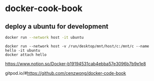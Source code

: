 # docker-cook-book

## deploy a ubuntu for development
``` bash
docker run --network host -it ubuntu

```
```
docker run --network host -v /run/desktop/mnt/host/c:/mnt/c --name hello -it ubuntu
docker attach hello
```
https://www.notion.so/Docker-b19194531cab4ebba57e3096b7b9e1e8


gitpod.io/#https://github.com/cenzwong/docker-code-book
